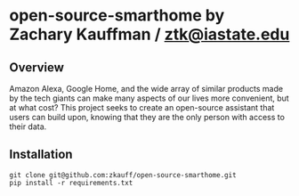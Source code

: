 # open-source-smarthome by Zachary Kauffman / ztk@iastate.edu

## Overview
Amazon Alexa, Google Home, and the wide array of similar products made by the tech giants can make many aspects of our lives more convenient, but at what cost? This project seeks to create an open-source assistant that users can build upon, knowing that they are the only person with access to their data.

## Installation

```language=bash
git clone git@github.com:zkauff/open-source-smarthome.git
pip install -r requirements.txt
```
